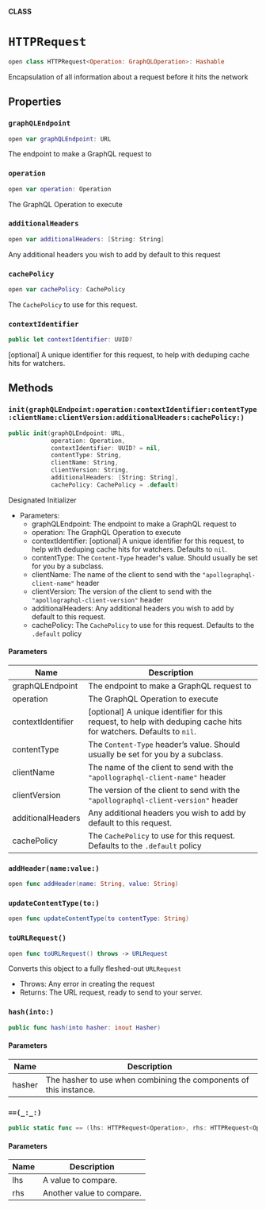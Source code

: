 **CLASS**

# `HTTPRequest`

```swift
open class HTTPRequest<Operation: GraphQLOperation>: Hashable
```

Encapsulation of all information about a request before it hits the network

## Properties
### `graphQLEndpoint`

```swift
open var graphQLEndpoint: URL
```

The endpoint to make a GraphQL request to

### `operation`

```swift
open var operation: Operation
```

The GraphQL Operation to execute

### `additionalHeaders`

```swift
open var additionalHeaders: [String: String]
```

Any additional headers you wish to add by default to this request

### `cachePolicy`

```swift
open var cachePolicy: CachePolicy
```

The `CachePolicy` to use for this request.

### `contextIdentifier`

```swift
public let contextIdentifier: UUID?
```

[optional] A unique identifier for this request, to help with deduping cache hits for watchers.

## Methods
### `init(graphQLEndpoint:operation:contextIdentifier:contentType:clientName:clientVersion:additionalHeaders:cachePolicy:)`

```swift
public init(graphQLEndpoint: URL,
            operation: Operation,
            contextIdentifier: UUID? = nil,
            contentType: String,
            clientName: String,
            clientVersion: String,
            additionalHeaders: [String: String],
            cachePolicy: CachePolicy = .default)
```

Designated Initializer

- Parameters:
  - graphQLEndpoint: The endpoint to make a GraphQL request to
  - operation: The GraphQL Operation to execute
  - contextIdentifier:  [optional] A unique identifier for this request, to help with deduping cache hits for watchers. Defaults to `nil`.
  - contentType: The `Content-Type` header's value. Should usually be set for you by a subclass.
  - clientName: The name of the client to send with the `"apollographql-client-name"` header
  - clientVersion:  The version of the client to send with the `"apollographql-client-version"` header
  - additionalHeaders: Any additional headers you wish to add by default to this request.
  - cachePolicy: The `CachePolicy` to use for this request. Defaults to the `.default` policy

#### Parameters

| Name | Description |
| ---- | ----------- |
| graphQLEndpoint | The endpoint to make a GraphQL request to |
| operation | The GraphQL Operation to execute |
| contextIdentifier | [optional] A unique identifier for this request, to help with deduping cache hits for watchers. Defaults to `nil`. |
| contentType | The `Content-Type` header’s value. Should usually be set for you by a subclass. |
| clientName | The name of the client to send with the `"apollographql-client-name"` header |
| clientVersion | The version of the client to send with the `"apollographql-client-version"` header |
| additionalHeaders | Any additional headers you wish to add by default to this request. |
| cachePolicy | The `CachePolicy` to use for this request. Defaults to the `.default` policy |

### `addHeader(name:value:)`

```swift
open func addHeader(name: String, value: String)
```

### `updateContentType(to:)`

```swift
open func updateContentType(to contentType: String)
```

### `toURLRequest()`

```swift
open func toURLRequest() throws -> URLRequest
```

Converts this object to a fully fleshed-out `URLRequest`

- Throws: Any error in creating the request
- Returns: The URL request, ready to send to your server.

### `hash(into:)`

```swift
public func hash(into hasher: inout Hasher)
```

#### Parameters

| Name | Description |
| ---- | ----------- |
| hasher | The hasher to use when combining the components of this instance. |

### `==(_:_:)`

```swift
public static func == (lhs: HTTPRequest<Operation>, rhs: HTTPRequest<Operation>) -> Bool
```

#### Parameters

| Name | Description |
| ---- | ----------- |
| lhs | A value to compare. |
| rhs | Another value to compare. |